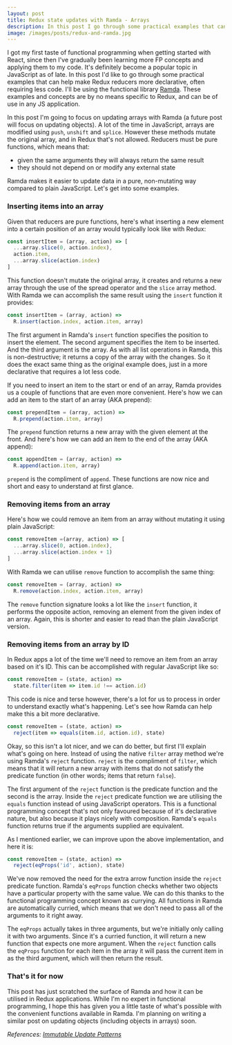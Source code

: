 ```yaml
---
layout: post
title: Redux state updates with Ramda - Arrays
description: In this post I go through some practical examples that can help make Redux reducers more declarative, often requiring less code. Using the functional library Ramda.
image: /images/posts/redux-and-ramda.jpg
---
```


I got my first taste of functional programming when getting started with React,  since then I've gradually been learning more FP concepts and applying them to my code. It's definitely become a popular topic in JavaScript as of late. In this post I'd like to go through some practical examples that can help make Redux reducers more declarative, often requiring less code. I'll be using the functional library [Ramda](http://ramdajs.com/). These examples and concepts are by no means specific to Redux, and can be of use in any JS application.

In this post I'm going to focus on updating arrays with Ramda (a future post will focus on updating objects). A lot of the time in JavaScript, arrays are modified using `push`, `unshift` and `splice`. However these methods mutate the original array, and in Redux that's not allowed. Reducers must be pure functions, which means that:
 - given the same arguments they will always return the same result
 - they should not depend on or modify any external state

Ramda makes it easier to update data in a pure, non-mutating way compared to plain JavaScript. Let's get into some examples.

### Inserting items into an array

Given that reducers are pure functions, here's what inserting a new element into a certain position of an array would typically look like with Redux:

```js
const insertItem = (array, action) => [
  ...array.slice(0, action.index),
  action.item,
  ...array.slice(action.index)
]
```

This function doesn't mutate the original array, it creates and returns a new array through the use of the spread operator and the `slice` array method. With Ramda we can accomplish the same result using the `insert` function it provides:

```js
const insertItem = (array, action) =>
  R.insert(action.index, action.item, array)
```

The first argument in Ramda's `insert` function specifies the position to insert the element. The second argument specifies the item to be inserted. And the third argument is the array. As with all list operations in Ramda, this is non-destructive; it returns a copy of the array with the changes. So it does the exact same thing as the original example does, just in a more declarative that requires a lot less code.

If you need to insert an item to the start or end of an array, Ramda provides us a couple of functions that are even more convenient. Here's how we can add an item to the start of an array (AKA prepend):

```js
const prependItem = (array, action) =>
  R.prepend(action.item, array)
```

The `prepend` function returns a new array with the given element at the front. And here's how we can add an item to the end of the array (AKA append):

```js
const appendItem = (array, action) =>
  R.append(action.item, array)
```

`prepend` is the compliment of `append`. These functions are now nice and short and easy to understand at first glance.

### Removing items from an array
Here's how we could remove an item from an array without mutating it using plain JavaScript:

```js
const removeItem =(array, action) => [
  ...array.slice(0, action.index),
  ...array.slice(action.index + 1)
]
```

With Ramda we can utilise `remove` function to accomplish the same thing:

```js
const removeItem = (array, action) =>
  R.remove(action.index, action.item, array)
```

The `remove` function signature looks a lot like the `insert` function, it performs the opposite action, removing an element from the given index of an array. Again, this is shorter and easier to read than the plain JavaScript version.

### Removing items from an array by ID
In Redux apps a lot of the time we'll need to remove an item from an array based on it's ID. This can be accomplished with regular JavaScript like so:

```js
const removeItem = (state, action) =>
  state.filter(item => item.id !== action.id)
```

This code is nice and terse however, there's a lot for us to process in order to understand exactly what's happening. Let's see how Ramda can help make this a bit more declarative.

```js
const removeItem = (state, action) =>
  reject(item => equals(item.id, action.id), state)
```

Okay, so this isn't a lot nicer, and we can do better, but first I'll explain what's going on here. Instead of using the native `filter` array method we're using Ramda's `reject` function. `reject` is the compliment of `filter`, which means that it will return a new array with items that do not satisfy the predicate function (in other words; items that return `false`).

The first argument of the `reject` function is the predicate function and the second is the array. Inside the `reject` predicate function we are utilising the `equals` function instead of using JavaScript operators. This is a functional programming concept that's not only favoured because of it's declarative nature, but also because it plays nicely with composition. Ramda's `equals` function returns true if the arguments supplied are equivalent.

As I mentioned earlier, we can improve upon the above implementation, and here it is:

```js
const removeItem = (state, action) =>
  reject(eqProps('id', action), state)
```

We've now removed the need for the extra arrow function inside the `reject` predicate function. Ramda's `eqProps` function checks whether two objects have a particular property with the same value. We can do this thanks to the functional programming concept known as currying. All functions in Ramda are automatically curried, which means that we don't need to pass all of the arguments to it right away.

The `eqProps` actually takes in three arguments, but we're initially only calling it with two arguments. Since it's a curried function, it will return a new function that expects one more argument. When the `reject` function calls the `eqProps` function for each item in the array it will pass the current item in as the third argument, which will then return the result.

### That's it for now
This post has just scratched the surface of Ramda and how it can be utilised in Redux applications. While I'm no expert in functional programming, I hope this has given you a little taste of what's possible with the convenient functions available in Ramda. I'm planning on writing a similar post on updating objects (including objects in arrays) soon.

*References: [Immutable Update Patterns](http://redux.js.org/docs/recipes/reducers/ImmutableUpdatePatterns.html)*
